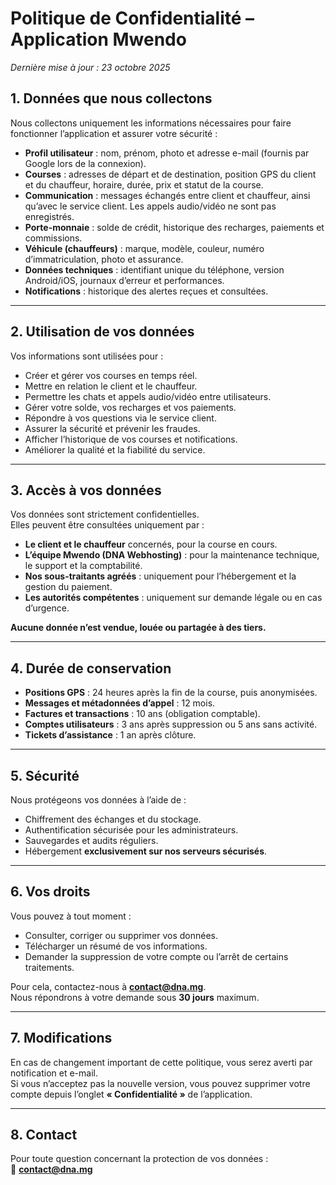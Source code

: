 # **Politique de Confidentialité – Application Mwendo**  
*Dernière mise à jour : 23 octobre 2025*

## **1. Données que nous collectons**
Nous collectons uniquement les informations nécessaires pour faire fonctionner l’application et assurer votre sécurité :  

- **Profil utilisateur** : nom, prénom, photo et adresse e-mail (fournis par Google lors de la connexion).  
- **Courses** : adresses de départ et de destination, position GPS du client et du chauffeur, horaire, durée, prix et statut de la course.  
- **Communication** : messages échangés entre client et chauffeur, ainsi qu’avec le service client. Les appels audio/vidéo ne sont pas enregistrés.  
- **Porte-monnaie** : solde de crédit, historique des recharges, paiements et commissions.  
- **Véhicule (chauffeurs)** : marque, modèle, couleur, numéro d’immatriculation, photo et assurance.  
- **Données techniques** : identifiant unique du téléphone, version Android/iOS, journaux d’erreur et performances.  
- **Notifications** : historique des alertes reçues et consultées.  

---

## **2. Utilisation de vos données**
Vos informations sont utilisées pour :  
- Créer et gérer vos courses en temps réel.  
- Mettre en relation le client et le chauffeur.  
- Permettre les chats et appels audio/vidéo entre utilisateurs.  
- Gérer votre solde, vos recharges et vos paiements.  
- Répondre à vos questions via le service client.  
- Assurer la sécurité et prévenir les fraudes.  
- Afficher l’historique de vos courses et notifications.  
- Améliorer la qualité et la fiabilité du service.  

---

## **3. Accès à vos données**
Vos données sont strictement confidentielles.  
Elles peuvent être consultées uniquement par :  
- **Le client et le chauffeur** concernés, pour la course en cours.  
- **L’équipe Mwendo (DNA Webhosting)** : pour la maintenance technique, le support et la comptabilité.  
- **Nos sous-traitants agréés** : uniquement pour l’hébergement et la gestion du paiement.  
- **Les autorités compétentes** : uniquement sur demande légale ou en cas d’urgence.  

**Aucune donnée n’est vendue, louée ou partagée à des tiers.**

---

## **4. Durée de conservation**
- **Positions GPS** : 24 heures après la fin de la course, puis anonymisées.  
- **Messages et métadonnées d’appel** : 12 mois.  
- **Factures et transactions** : 10 ans (obligation comptable).  
- **Comptes utilisateurs** : 3 ans après suppression ou 5 ans sans activité.  
- **Tickets d’assistance** : 1 an après clôture.  

---

## **5. Sécurité**
Nous protégeons vos données à l’aide de :  
- Chiffrement des échanges et du stockage.  
- Authentification sécurisée pour les administrateurs.  
- Sauvegardes et audits réguliers.  
- Hébergement **exclusivement sur nos serveurs sécurisés**.  

---

## **6. Vos droits**
Vous pouvez à tout moment :  
- Consulter, corriger ou supprimer vos données.  
- Télécharger un résumé de vos informations.  
- Demander la suppression de votre compte ou l’arrêt de certains traitements.  

Pour cela, contactez-nous à **contact@dna.mg**.  
Nous répondrons à votre demande sous **30 jours** maximum.  

---

## **7. Modifications**
En cas de changement important de cette politique, vous serez averti par notification et e-mail.  
Si vous n’acceptez pas la nouvelle version, vous pouvez supprimer votre compte depuis l’onglet **« Confidentialité »** de l’application.  

---

## **8. Contact**
Pour toute question concernant la protection de vos données :  
📧 **contact@dna.mg**

